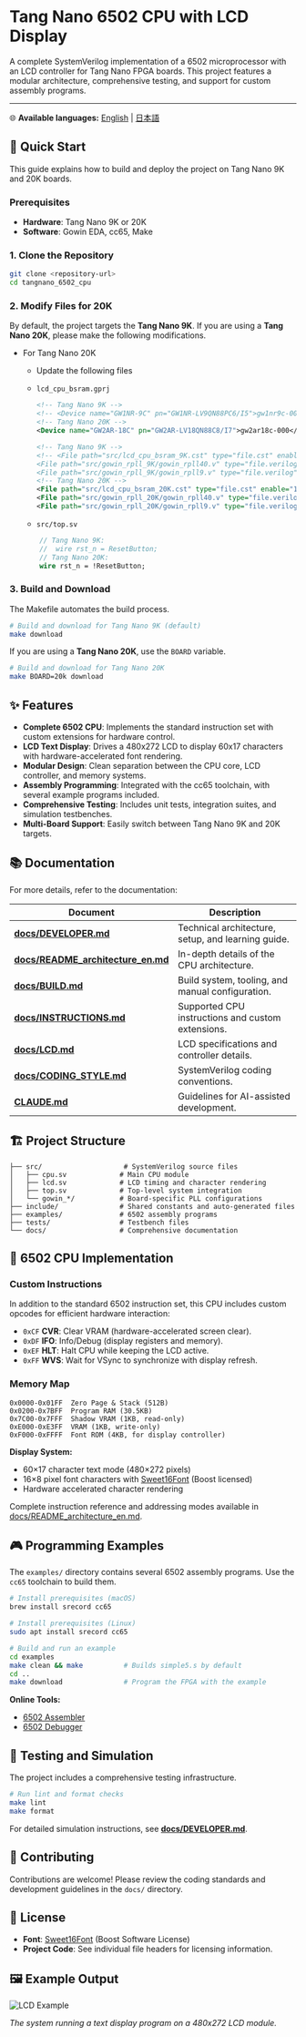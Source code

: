 # Tang Nano 6502 CPU with LCD Display

A complete SystemVerilog implementation of a 6502 microprocessor with an LCD controller for Tang Nano FPGA boards. This project features a modular architecture, comprehensive testing, and support for custom assembly programs.

---

🌐 **Available languages:** [English](./README.md) | [日本語](./README_ja.md)

## 🚀 Quick Start

This guide explains how to build and deploy the project on Tang Nano 9K and 20K boards.

### Prerequisites

-   **Hardware**: Tang Nano 9K or 20K
-   **Software**: Gowin EDA, cc65, Make

### 1. Clone the Repository

```bash
git clone <repository-url>
cd tangnano_6502_cpu
```

### 2. Modify Files for 20K

By default, the project targets the **Tang Nano 9K**. If you are using a **Tang Nano 20K**, please make the following modifications.

-   For Tang Nano 20K

    -   Update the following files

    -   `lcd_cpu_bsram.gprj`

        ```xml
        <!-- Tang Nano 9K -->
        <!-- <Device name="GW1NR-9C" pn="GW1NR-LV9QN88PC6/I5">gw1nr9c-004</Device> -->
        <!-- Tang Nano 20K -->
        <Device name="GW2AR-18C" pn="GW2AR-LV18QN88C8/I7">gw2ar18c-000</Device>

        <!-- Tang Nano 9K -->
        <!-- <File path="src/lcd_cpu_bsram_9K.cst" type="file.cst" enable="1"/>
        <File path="src/gowin_rpll_9K/gowin_rpll40.v" type="file.verilog" enable="1"/>
        <File path="src/gowin_rpll_9K/gowin_rpll9.v" type="file.verilog" enable="1"/> -->
        <!-- Tang Nano 20K -->
        <File path="src/lcd_cpu_bsram_20K.cst" type="file.cst" enable="1"/>
        <File path="src/gowin_rpll_20K/gowin_rpll40.v" type="file.verilog" enable="1"/>
        <File path="src/gowin_rpll_20K/gowin_rpll9.v" type="file.verilog" enable="1"/>
        ```

    -   `src/top.sv`

    ```systemverilog
        // Tang Nano 9K:
        //  wire rst_n = ResetButton;
        // Tang Nano 20K:
        wire rst_n = !ResetButton;
    ```

### 3. Build and Download

The Makefile automates the build process.

```bash
# Build and download for Tang Nano 9K (default)
make download
```

If you are using a **Tang Nano 20K**, use the `BOARD` variable.

```bash
# Build and download for Tang Nano 20K
make BOARD=20k download
```

## ✨ Features

-   **Complete 6502 CPU**: Implements the standard instruction set with custom extensions for hardware control.
-   **LCD Text Display**: Drives a 480x272 LCD to display 60x17 characters with hardware-accelerated font rendering.
-   **Modular Design**: Clean separation between the CPU core, LCD controller, and memory systems.
-   **Assembly Programming**: Integrated with the cc65 toolchain, with several example programs included.
-   **Comprehensive Testing**: Includes unit tests, integration suites, and simulation testbenches.
-   **Multi-Board Support**: Easily switch between Tang Nano 9K and 20K targets.

## 📚 Documentation

For more details, refer to the documentation:

| Document                                                               | Description                                        |
| ---------------------------------------------------------------------- | -------------------------------------------------- |
| **[docs/DEVELOPER.md](./docs/DEVELOPER.md)**                           | Technical architecture, setup, and learning guide. |
| **[docs/README_architecture_en.md](./docs/README_architecture_en.md)** | In-depth details of the CPU architecture.          |
| **[docs/BUILD.md](./docs/BUILD.md)**                                   | Build system, tooling, and manual configuration.   |
| **[docs/INSTRUCTIONS.md](./docs/INSTRUCTIONS.md)**                     | Supported CPU instructions and custom extensions.  |
| **[docs/LCD.md](./docs/LCD.md)**                                       | LCD specifications and controller details.         |
| **[docs/CODING_STYLE.md](./docs/CODING_STYLE.md)**                     | SystemVerilog coding conventions.                  |
| **[CLAUDE.md](./CLAUDE.md)**                                           | Guidelines for AI-assisted development.            |

## 🏗️ Project Structure

```
├── src/                    # SystemVerilog source files
│   ├── cpu.sv             # Main CPU module
│   ├── lcd.sv             # LCD timing and character rendering
│   ├── top.sv             # Top-level system integration
│   └── gowin_*/           # Board-specific PLL configurations
├── include/               # Shared constants and auto-generated files
├── examples/              # 6502 assembly programs
├── tests/                 # Testbench files
└── docs/                  # Comprehensive documentation
```

## 🧠 6502 CPU Implementation

### Custom Instructions

In addition to the standard 6502 instruction set, this CPU includes custom opcodes for efficient hardware interaction:

-   `0xCF` **CVR**: Clear VRAM (hardware-accelerated screen clear).
-   `0xDF` **IFO**: Info/Debug (display registers and memory).
-   `0xEF` **HLT**: Halt CPU while keeping the LCD active.
-   `0xFF` **WVS**: Wait for VSync to synchronize with display refresh.

### Memory Map

```
0x0000-0x01FF  Zero Page & Stack (512B)
0x0200-0x7BFF  Program RAM (30.5KB)
0x7C00-0x7FFF  Shadow VRAM (1KB, read-only)
0xE000-0xE3FF  VRAM (1KB, write-only)
0xF000-0xFFFF  Font ROM (4KB, for display controller)
```

**Display System:**

-   60×17 character text mode (480×272 pixels)
-   16×8 pixel font characters with [Sweet16Font](https://github.com/kmar/Sweet16Font) (Boost licensed)
-   Hardware accelerated character rendering

Complete instruction reference and addressing modes available in [docs/README_architecture_en.md](./docs/README_architecture_en.md).

## 🎮 Programming Examples

The `examples/` directory contains several 6502 assembly programs. Use the `cc65` toolchain to build them.

```bash
# Install prerequisites (macOS)
brew install srecord cc65

# Install prerequisites (Linux)
sudo apt install srecord cc65

# Build and run an example
cd examples
make clean && make          # Builds simple5.s by default
cd ..
make download               # Program the FPGA with the example
```

**Online Tools:**

-   [6502 Assembler](https://sokoide.github.io/6502-assembler/)
-   [6502 Debugger](https://sokoide.github.io/6502-emulator/)

## 🧪 Testing and Simulation

The project includes a comprehensive testing infrastructure.

```bash
# Run lint and format checks
make lint
make format
```

For detailed simulation instructions, see **[docs/DEVELOPER.md](./docs/DEVELOPER.md)**.

## 🤝 Contributing

Contributions are welcome! Please review the coding standards and development guidelines in the `docs/` directory.

## 📄 License

-   **Font**: [Sweet16Font](https://github.com/kmar/Sweet16Font) (Boost Software License)
-   **Project Code**: See individual file headers for licensing information.

## 🖼️ Example Output

![LCD Example](./docs/lcd.jpg)

_The system running a text display program on a 480x272 LCD module._
